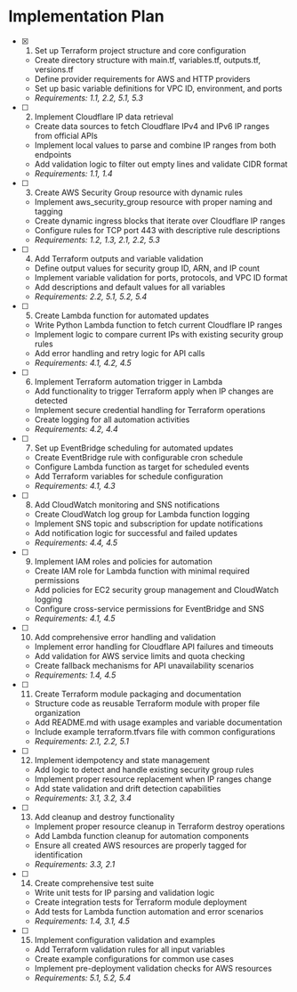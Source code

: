 # Implementation Plan

- [x] 1. Set up Terraform project structure and core configuration

  - Create directory structure with main.tf, variables.tf, outputs.tf, versions.tf
  - Define provider requirements for AWS and HTTP providers
  - Set up basic variable definitions for VPC ID, environment, and ports
  - _Requirements: 1.1, 2.2, 5.1, 5.3_

- [ ] 2. Implement Cloudflare IP data retrieval

  - Create data sources to fetch Cloudflare IPv4 and IPv6 IP ranges from official APIs
  - Implement local values to parse and combine IP ranges from both endpoints
  - Add validation logic to filter out empty lines and validate CIDR format
  - _Requirements: 1.1, 1.4_

- [ ] 3. Create AWS Security Group resource with dynamic rules

  - Implement aws_security_group resource with proper naming and tagging
  - Create dynamic ingress blocks that iterate over Cloudflare IP ranges
  - Configure rules for TCP port 443 with descriptive rule descriptions
  - _Requirements: 1.2, 1.3, 2.1, 2.2, 5.3_

- [ ] 4. Add Terraform outputs and variable validation

  - Define output values for security group ID, ARN, and IP count
  - Implement variable validation for ports, protocols, and VPC ID format
  - Add descriptions and default values for all variables
  - _Requirements: 2.2, 5.1, 5.2, 5.4_

- [ ] 5. Create Lambda function for automated updates

  - Write Python Lambda function to fetch current Cloudflare IP ranges
  - Implement logic to compare current IPs with existing security group rules
  - Add error handling and retry logic for API calls
  - _Requirements: 4.1, 4.2, 4.5_

- [ ] 6. Implement Terraform automation trigger in Lambda

  - Add functionality to trigger Terraform apply when IP changes are detected
  - Implement secure credential handling for Terraform operations
  - Create logging for all automation activities
  - _Requirements: 4.2, 4.4_

- [ ] 7. Set up EventBridge scheduling for automated updates

  - Create EventBridge rule with configurable cron schedule
  - Configure Lambda function as target for scheduled events
  - Add Terraform variables for schedule configuration
  - _Requirements: 4.1, 4.3_

- [ ] 8. Add CloudWatch monitoring and SNS notifications

  - Create CloudWatch log group for Lambda function logging
  - Implement SNS topic and subscription for update notifications
  - Add notification logic for successful and failed updates
  - _Requirements: 4.4, 4.5_

- [ ] 9. Implement IAM roles and policies for automation

  - Create IAM role for Lambda function with minimal required permissions
  - Add policies for EC2 security group management and CloudWatch logging
  - Configure cross-service permissions for EventBridge and SNS
  - _Requirements: 4.1, 4.5_

- [ ] 10. Add comprehensive error handling and validation

  - Implement error handling for Cloudflare API failures and timeouts
  - Add validation for AWS service limits and quota checking
  - Create fallback mechanisms for API unavailability scenarios
  - _Requirements: 1.4, 4.5_

- [ ] 11. Create Terraform module packaging and documentation

  - Structure code as reusable Terraform module with proper file organization
  - Add README.md with usage examples and variable documentation
  - Include example terraform.tfvars file with common configurations
  - _Requirements: 2.1, 2.2, 5.1_

- [ ] 12. Implement idempotency and state management

  - Add logic to detect and handle existing security group rules
  - Implement proper resource replacement when IP ranges change
  - Add state validation and drift detection capabilities
  - _Requirements: 3.1, 3.2, 3.4_

- [ ] 13. Add cleanup and destroy functionality

  - Implement proper resource cleanup in Terraform destroy operations
  - Add Lambda function cleanup for automation components
  - Ensure all created AWS resources are properly tagged for identification
  - _Requirements: 3.3, 2.1_

- [ ] 14. Create comprehensive test suite

  - Write unit tests for IP parsing and validation logic
  - Create integration tests for Terraform module deployment
  - Add tests for Lambda function automation and error scenarios
  - _Requirements: 1.4, 3.1, 4.5_

- [ ] 15. Implement configuration validation and examples
  - Add Terraform validation rules for all input variables
  - Create example configurations for common use cases
  - Implement pre-deployment validation checks for AWS resources
  - _Requirements: 5.1, 5.2, 5.4_
